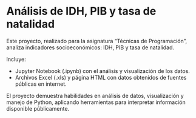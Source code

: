 # Análisis de IDH, PIB y tasa de natalidad

Este proyecto, realizado para la asignatura “Técnicas de Programación”, analiza indicadores socioeconómicos: IDH, PIB y tasa de natalidad.

Incluye:
- Jupyter Notebook (.ipynb) con el análisis y visualización de los datos.
- Archivos Excel (.xls) y página HTML con datos obtenidos de fuentes públicas en internet.

El proyecto demuestra habilidades en análisis de datos, visualización y manejo de Python, aplicando herramientas para interpretar información disponible públicamente.
